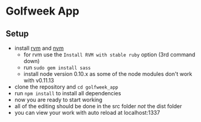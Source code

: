 # Golfweek App

## Setup

* install [rvm](https://rvm.io/rvm/install) and [nvm](https://github.com/creationix/nvm)
    * for rvm use the ```Install RVM with stable ruby``` option (3rd command down)
    * run `sudo gem install sass`
    * install node version 0.10.x as some of the node modules don't work with v0.11.13
* clone the repository and ```cd golfweek_app```
* run ```npm install``` to install all dependencies
* now you are ready to start working
* all of the editing should be done in the src folder _not_ the dist folder
* you can view your work with auto reload at localhost:1337
